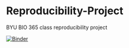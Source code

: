 # Reproducibility-Project
BYU BIO 365 class reproducibility project

[![Binder](https://mybinder.org/badge_logo.svg)](https://mybinder.org/v2/gh/kimballh/Reproducibility-Project/master?filepath=reproduce_figure2.ipynb)
